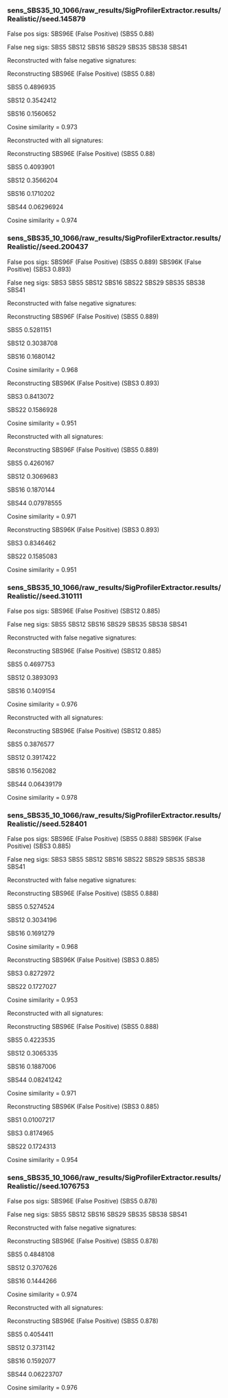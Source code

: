 
### sens_SBS35_10_1066/raw_results/SigProfilerExtractor.results/Realistic//seed.145879

False pos sigs:
SBS96E (False Positive) (SBS5 0.88)

False neg sigs: SBS5 SBS12 SBS16 SBS29 SBS35 SBS38 SBS41


Reconstructed with false negative signatures:


Reconstructing SBS96E (False Positive) (SBS5 0.88)

SBS5 0.4896935

SBS12 0.3542412

SBS16 0.1560652

Cosine similarity = 0.973




Reconstructed with all signatures:


Reconstructing SBS96E (False Positive) (SBS5 0.88)

SBS5 0.4093901

SBS12 0.3566204

SBS16 0.1710202

SBS44 0.06296924

Cosine similarity = 0.974




### sens_SBS35_10_1066/raw_results/SigProfilerExtractor.results/Realistic//seed.200437

False pos sigs:
SBS96F (False Positive) (SBS5 0.889)
SBS96K (False Positive) (SBS3 0.893)

False neg sigs: SBS3 SBS5 SBS12 SBS16 SBS22 SBS29 SBS35 SBS38 SBS41


Reconstructed with false negative signatures:


Reconstructing SBS96F (False Positive) (SBS5 0.889)

SBS5 0.5281151

SBS12 0.3038708

SBS16 0.1680142

Cosine similarity = 0.968




Reconstructing SBS96K (False Positive) (SBS3 0.893)

SBS3 0.8413072

SBS22 0.1586928

Cosine similarity = 0.951




Reconstructed with all signatures:


Reconstructing SBS96F (False Positive) (SBS5 0.889)

SBS5 0.4260167

SBS12 0.3069683

SBS16 0.1870144

SBS44 0.07978555

Cosine similarity = 0.971




Reconstructing SBS96K (False Positive) (SBS3 0.893)

SBS3 0.8346462

SBS22 0.1585083

Cosine similarity = 0.951




### sens_SBS35_10_1066/raw_results/SigProfilerExtractor.results/Realistic//seed.310111

False pos sigs:
SBS96E (False Positive) (SBS12 0.885)

False neg sigs: SBS5 SBS12 SBS16 SBS29 SBS35 SBS38 SBS41


Reconstructed with false negative signatures:


Reconstructing SBS96E (False Positive) (SBS12 0.885)

SBS5 0.4697753

SBS12 0.3893093

SBS16 0.1409154

Cosine similarity = 0.976




Reconstructed with all signatures:


Reconstructing SBS96E (False Positive) (SBS12 0.885)

SBS5 0.3876577

SBS12 0.3917422

SBS16 0.1562082

SBS44 0.06439179

Cosine similarity = 0.978




### sens_SBS35_10_1066/raw_results/SigProfilerExtractor.results/Realistic//seed.528401

False pos sigs:
SBS96E (False Positive) (SBS5 0.888)
SBS96K (False Positive) (SBS3 0.885)

False neg sigs: SBS3 SBS5 SBS12 SBS16 SBS22 SBS29 SBS35 SBS38 SBS41


Reconstructed with false negative signatures:


Reconstructing SBS96E (False Positive) (SBS5 0.888)

SBS5 0.5274524

SBS12 0.3034196

SBS16 0.1691279

Cosine similarity = 0.968




Reconstructing SBS96K (False Positive) (SBS3 0.885)

SBS3 0.8272972

SBS22 0.1727027

Cosine similarity = 0.953




Reconstructed with all signatures:


Reconstructing SBS96E (False Positive) (SBS5 0.888)

SBS5 0.4223535

SBS12 0.3065335

SBS16 0.1887006

SBS44 0.08241242

Cosine similarity = 0.971




Reconstructing SBS96K (False Positive) (SBS3 0.885)

SBS1 0.01007217

SBS3 0.8174965

SBS22 0.1724313

Cosine similarity = 0.954




### sens_SBS35_10_1066/raw_results/SigProfilerExtractor.results/Realistic//seed.1076753

False pos sigs:
SBS96E (False Positive) (SBS5 0.878)

False neg sigs: SBS5 SBS12 SBS16 SBS29 SBS35 SBS38 SBS41


Reconstructed with false negative signatures:


Reconstructing SBS96E (False Positive) (SBS5 0.878)

SBS5 0.4848108

SBS12 0.3707626

SBS16 0.1444266

Cosine similarity = 0.974




Reconstructed with all signatures:


Reconstructing SBS96E (False Positive) (SBS5 0.878)

SBS5 0.4054411

SBS12 0.3731142

SBS16 0.1592077

SBS44 0.06223707

Cosine similarity = 0.976



